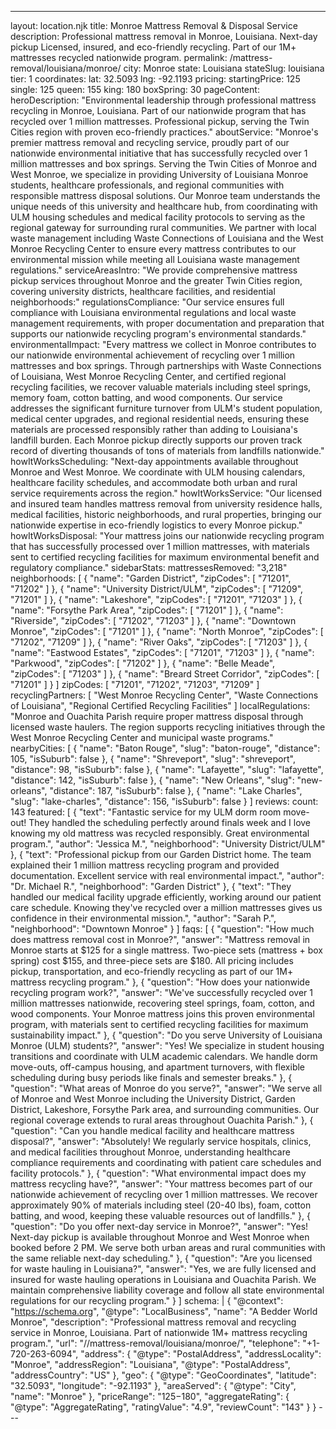 ---
layout: location.njk
title: Monroe Mattress Removal & Disposal Service
description: Professional mattress removal in Monroe, Louisiana. Next-day pickup Licensed, insured, and eco-friendly recycling. Part of our 1M+ mattresses recycled nationwide program.
permalink: /mattress-removal/louisiana/monroe/
city: Monroe state: Louisiana stateSlug: louisiana tier: 1 coordinates: lat: 32.5093 lng: -92.1193 pricing: startingPrice: 125 single: 125 queen: 155 king: 180 boxSpring: 30 pageContent: heroDescription: "Environmental leadership through professional mattress recycling in Monroe, Louisiana. Part of our nationwide program that has recycled over 1 million mattresses. Professional pickup, serving the Twin Cities region with proven eco-friendly practices." aboutService: "Monroe's premier mattress removal and recycling service, proudly part of our nationwide environmental initiative that has successfully recycled over 1 million mattresses and box springs. Serving the Twin Cities of Monroe and West Monroe, we specialize in providing University of Louisiana Monroe students, healthcare professionals, and regional communities with responsible mattress disposal solutions. Our Monroe team understands the unique needs of this university and healthcare hub, from coordinating with ULM housing schedules and medical facility protocols to serving as the regional gateway for surrounding rural communities. We partner with local waste management including Waste Connections of Louisiana and the West Monroe Recycling Center to ensure every mattress contributes to our environmental mission while meeting all Louisiana waste management regulations." serviceAreasIntro: "We provide comprehensive mattress pickup services throughout Monroe and the greater Twin Cities region, covering university districts, healthcare facilities, and residential neighborhoods:" regulationsCompliance: "Our service ensures full compliance with Louisiana environmental regulations and local waste management requirements, with proper documentation and preparation that supports our nationwide recycling program's environmental standards." environmentalImpact: "Every mattress we collect in Monroe contributes to our nationwide environmental achievement of recycling over 1 million mattresses and box springs. Through partnerships with Waste Connections of Louisiana, West Monroe Recycling Center, and certified regional recycling facilities, we recover valuable materials including steel springs, memory foam, cotton batting, and wood components. Our service addresses the significant furniture turnover from ULM's student population, medical center upgrades, and regional residential needs, ensuring these materials are processed responsibly rather than adding to Louisiana's landfill burden. Each Monroe pickup directly supports our proven track record of diverting thousands of tons of materials from landfills nationwide." howItWorksScheduling: "Next-day appointments available throughout Monroe and West Monroe. We coordinate with ULM housing calendars, healthcare facility schedules, and accommodate both urban and rural service requirements across the region." howItWorksService: "Our licensed and insured team handles mattress removal from university residence halls, medical facilities, historic neighborhoods, and rural properties, bringing our nationwide expertise in eco-friendly logistics to every Monroe pickup." howItWorksDisposal: "Your mattress joins our nationwide recycling program that has successfully processed over 1 million mattresses, with materials sent to certified recycling facilities for maximum environmental benefit and regulatory compliance." sidebarStats: mattressesRemoved: "3,218" neighborhoods: [ { "name": "Garden District", "zipCodes": [ "71201", "71202" ] }, { "name": "University District/ULM", "zipCodes": [ "71209", "71201" ] }, { "name": "Lakeshore", "zipCodes": [ "71201", "71203" ] }, { "name": "Forsythe Park Area", "zipCodes": [ "71201" ] }, { "name": "Riverside", "zipCodes": [ "71202", "71203" ] }, { "name": "Downtown Monroe", "zipCodes": [ "71201" ] }, { "name": "North Monroe", "zipCodes": [ "71202", "71209" ] }, { "name": "River Oaks", "zipCodes": [ "71203" ] }, { "name": "Eastwood Estates", "zipCodes": [ "71201", "71203" ] }, { "name": "Parkwood", "zipCodes": [ "71202" ] }, { "name": "Belle Meade", "zipCodes": [ "71203" ] }, { "name": "Breard Street Corridor", "zipCodes": [ "71201" ] } ] zipCodes: [ "71201", "71202", "71203", "71209" ] recyclingPartners: [ "West Monroe Recycling Center", "Waste Connections of Louisiana", "Regional Certified Recycling Facilities" ] localRegulations: "Monroe and Ouachita Parish require proper mattress disposal through licensed waste haulers. The region supports recycling initiatives through the West Monroe Recycling Center and municipal waste programs." nearbyCities: [ { "name": "Baton Rouge", "slug": "baton-rouge", "distance": 105, "isSuburb": false }, { "name": "Shreveport", "slug": "shreveport", "distance": 98, "isSuburb": false }, { "name": "Lafayette", "slug": "lafayette", "distance": 142, "isSuburb": false }, { "name": "New Orleans", "slug": "new-orleans", "distance": 187, "isSuburb": false }, { "name": "Lake Charles", "slug": "lake-charles", "distance": 156, "isSuburb": false } ] reviews: count: 143 featured: [ { "text": "Fantastic service for my ULM dorm room move-out! They handled the scheduling perfectly around finals week and I love knowing my old mattress was recycled responsibly. Great environmental program.", "author": "Jessica M.", "neighborhood": "University District/ULM" }, { "text": "Professional pickup from our Garden District home. The team explained their 1 million mattress recycling program and provided documentation. Excellent service with real environmental impact.", "author": "Dr. Michael R.", "neighborhood": "Garden District" }, { "text": "They handled our medical facility upgrade efficiently, working around our patient care schedule. Knowing they've recycled over a million mattresses gives us confidence in their environmental mission.", "author": "Sarah P.", "neighborhood": "Downtown Monroe" } ] faqs: [ { "question": "How much does mattress removal cost in Monroe?", "answer": "Mattress removal in Monroe starts at $125 for a single mattress. Two-piece sets (mattress + box spring) cost $155, and three-piece sets are $180. All pricing includes pickup, transportation, and eco-friendly recycling as part of our 1M+ mattress recycling program." }, { "question": "How does your nationwide recycling program work?", "answer": "We've successfully recycled over 1 million mattresses nationwide, recovering steel springs, foam, cotton, and wood components. Your Monroe mattress joins this proven environmental program, with materials sent to certified recycling facilities for maximum sustainability impact." }, { "question": "Do you serve University of Louisiana Monroe (ULM) students?", "answer": "Yes! We specialize in student housing transitions and coordinate with ULM academic calendars. We handle dorm move-outs, off-campus housing, and apartment turnovers, with flexible scheduling during busy periods like finals and semester breaks." }, { "question": "What areas of Monroe do you serve?", "answer": "We serve all of Monroe and West Monroe including the University District, Garden District, Lakeshore, Forsythe Park area, and surrounding communities. Our regional coverage extends to rural areas throughout Ouachita Parish." }, { "question": "Can you handle medical facility and healthcare mattress disposal?", "answer": "Absolutely! We regularly service hospitals, clinics, and medical facilities throughout Monroe, understanding healthcare compliance requirements and coordinating with patient care schedules and facility protocols." }, { "question": "What environmental impact does my mattress recycling have?", "answer": "Your mattress becomes part of our nationwide achievement of recycling over 1 million mattresses. We recover approximately 90% of materials including steel (20-40 lbs), foam, cotton batting, and wood, keeping these valuable resources out of landfills." }, { "question": "Do you offer next-day service in Monroe?", "answer": "Yes! Next-day pickup is available throughout Monroe and West Monroe when booked before 2 PM. We serve both urban areas and rural communities with the same reliable next-day scheduling." }, { "question": "Are you licensed for waste hauling in Louisiana?", "answer": "Yes, we are fully licensed and insured for waste hauling operations in Louisiana and Ouachita Parish. We maintain comprehensive liability coverage and follow all state environmental regulations for our recycling program." } ] schema: | { "@context": "https://schema.org", "@type": "LocalBusiness", "name": "A Bedder World Monroe", "description": "Professional mattress removal and recycling service in Monroe, Louisiana. Part of nationwide 1M+ mattress recycling program.", "url": "//mattress-removal/louisiana/monroe/", "telephone": "+1-720-263-6094", "address": { "@type": "PostalAddress", "addressLocality": "Monroe", "addressRegion": "Louisiana", "@type": "PostalAddress", "addressCountry": "US" }, "geo": { "@type": "GeoCoordinates", "latitude": "32.5093", "longitude": "-92.1193" }, "areaServed": { "@type": "City", "name": "Monroe" }, "priceRange": "$125-$180", "aggregateRating": { "@type": "AggregateRating", "ratingValue": "4.9", "reviewCount": "143" } } ---